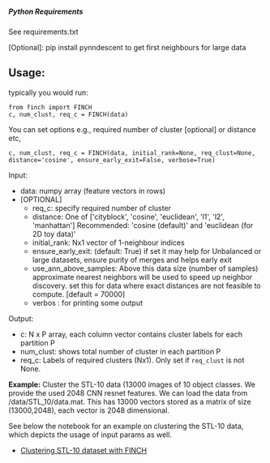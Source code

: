 
##### Python Requirements

See requirements.txt

[Optional]: pip install pynndescent to get first neighbours for large data


## Usage:
typically you would run: 
``` 
from finch import FINCH
c, num_clust, req_c = FINCH(data)

```
You can set options e.g., required number of cluster [optional] or distance etc,

```
c, num_clust, req_c = FINCH(data, initial_rank=None, req_clust=None, distance='cosine', ensure_early_exit=False, verbose=True)
```

Input:

* data: numpy array (feature vectors in rows)
* [OPTIONAL]
    * req_c: specify required number of cluster
    * distance: One of ['cityblock', 'cosine', 'euclidean', 'l1', 'l2', 'manhattan'] Recommended: 'cosine (default)' and 'euclidean (for 2D toy data)'
    * initial_rank: Nx1 vector of 1-neighbour indices
    * ensure_early_exit: (default: True) if set it may help for Unbalanced or large datasets, ensure purity of merges and helps early exit
    * use_ann_above_samples: Above this data size (number of samples) approximate nearest neighbors will be used to speed up neighbor
        discovery. set this for data where exact distances are not feasible to compute. [default = 70000]
    * verbos : for printing some output

Output:

* c: N x P array,  each column vector contains cluster labels for each partition P
* num_clust: shows total number of cluster in each partition P
* req_c: Labels of required clusters (Nx1). Only set if `req_clust` is not None.


**Example:** Cluster the STL-10 data (13000 images of 10 object classes. We provide the used 2048 CNN resnet features.
We can load the  data from /data/STL_10/data.mat. This has 13000 vectors stored as a matrix of size (13000,2048), each vector is 2048 dimensional.

See below the notebook for an example on clustering the STL-10 data, which depicts the usage of input params as well.

- [Clustering STL-10 dataset with FINCH](notebooks/Clustering_with_FINCH.ipynb)



